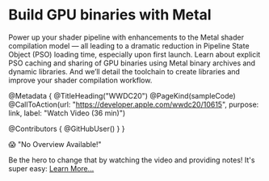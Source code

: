 # Build GPU binaries with Metal

Power up your shader pipeline with enhancements to the Metal shader compilation model — all leading to a dramatic reduction in Pipeline State Object (PSO) loading time, especially upon first launch. Learn about explicit PSO caching and sharing of GPU binaries using Metal binary archives and dynamic libraries. And we’ll detail the toolchain to create libraries and improve your shader compilation workflow.

@Metadata {
   @TitleHeading("WWDC20")
   @PageKind(sampleCode)
   @CallToAction(url: "https://developer.apple.com/wwdc20/10615", purpose: link, label: "Watch Video (36 min)")

   @Contributors {
      @GitHubUser(<replace this with your GitHub handle>)
   }
}

😱 "No Overview Available!"

Be the hero to change that by watching the video and providing notes! It's super easy:
 [Learn More…](https://wwdcnotes.com/documentation/wwdcnotes/contributing)
